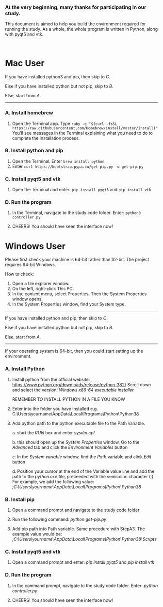 ### At the very beginning, many thanks for participating in our study.
This document is aimed to help you build the environment required for running the study. 
As a whole, the whole program is written in Python, along with pyqt5 and vtk.

<br>

# Mac User

If you have installed python3 and pip, then skip to *C*.

Else if you have installed python but not pip, skip to *B*.

Else, start from *A*.

----


### A. Install homebrew
1. Open the Terminal app. Type `ruby -e "$(curl -fsSL https://raw.githubusercontent.com/Homebrew/install/master/install)"` 
You’ll see messages in the Terminal explaining what you need to do to complete the installation process.

### B. Install python and pip
1. Open the Terminal. Enter `brew install python`
2. Enter `curl https://bootstrap.pypa.io/get-pip.py -o get-pip.py`

### C. Install pyqt5 and vtk

1. Open the Terminal and enter: `pip install pyqt5` and `pip install vtk`

### D. Run the program

1. In the Terminal, navigate to the study code folder. Enter: `python3 controller.py`

2. CHEERS! You should have seen the interface now!





# Windows User
Please first check your machine is 64-bit rather than 32-bit. The project requires 64-bit Windows.

How to check:

1. Open a file explorer window.
2. On the left, right-click This PC.
3. In the context menu, select Properties. Then the System Properties window opens.
4. In the System Properties window, find your System type.


-----

If you have installed python and pip, then skip to *C*.

Else if you have installed python but not pip, skip to *B*.

Else, start from *A*.

----

If your operating system is 64-bit, then you could start setting up the environment. 

### A. Install Python
1. Install python from the official website: 
https://www.python.org/downloads/release/python-382/
Scroll down and select the version: *Windows x86-64 executable installer*

    REMEMBER TO INSTALL PYTHON IN A FILE YOU KNOW

2. Enter into the folder you have installed
    e.g. C:\Users\yourname\AppData\Local\Programs\Python\Python38


3. Add python path to the python executable file to the Path variable.

    a. start the *RUN* box and enter *sysdm.cpl*

    b. this should open up the *System Properties* window. Go to the *Advanced* tab and click the *Environment Variables* button

    c. In the *System variable* window, find the *Path* variable and click *Edit* button

    d. Position your cursor at the end of the Variable value line and add the path to the *python.exe* file, preceeded with the semicolon character (;) For example, we add the following value: *;C:\Users\yourname\AppData\Local\Programs\Python\Python38*

### B. Install pip

1. Open a command prompt and navigate to the study code folder

2. Run the following command: *python get-pip.py*

3. Add pip path into Path variable. Same procedure with StepA3. The example value would be: *;C:\Users\yourname\AppData\Local\Programs\Python\Python38\Scripts*

### C. Install pyqt5 and vtk

1. Open a command prompt and enter: *pip install pyqt5* and *pip install vtk*

### D. Run the program

1. In the command prompt, navigate to the study code folder. Enter: *python controller.py*

2. CHEERS! You should have seen the interface now!
